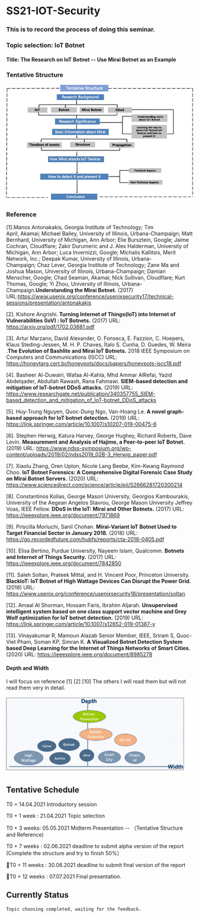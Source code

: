 # SS21-IOT-Security
### This is to record the process of doing this seminar.

### Topic selection: IoT Botnet
#### Title: The Research on IoT Botnet -- Use Mirai Botnet as an Example

### Tentative Structure
![Tentative Structure](https://github.com/fangl94/SS21-IOT-Security/blob/main/Midterm-Presentation/Presentation/images/tantative-structure.jpg)

### Reference
[1].Manos Antonakakis, Georgia Institute of Technology; Tim April, Akamai; Michael Bailey, University of Illinois, Urbana-Champaign; Matt Bernhard, University of Michigan, Ann Arbor; Elie Bursztein, Google; Jaime Cochran, Cloudflare; Zakir Durumeric and J. Alex Halderman, University of Michigan, Ann Arbor; Luca Invernizzi, Google; Michalis Kallitsis, Merit Network, Inc.; Deepak Kumar, University of Illinois, Urbana-Champaign; Chaz Lever, Georgia Institute of Technology; Zane Ma and Joshua Mason, University of Illinois, Urbana-Champaign; Damian Menscher, Google; Chad Seaman, Akamai; Nick Sullivan, Cloudflare; Kurt Thomas, Google; Yi Zhou, University of Illinois, Urbana-Champaign.**Understanding the Mirai Botnet.** (2017)
URL:https://www.usenix.org/conference/usenixsecurity17/technical-sessions/presentation/antonakakis 

[2]. Kishore Angrishi. **Turning Internet of Things(IoT) into Internet of Vulnerabilities (IoV) : IoT Botnets.** (2017)
URL: https://arxiv.org/pdf/1702.03681.pdf  

[3]. Artur Marzano, David Alexander, O. Fonseca, E. Fazzion, C. Hoepers, Klaus Steding-Jessen, M. H. P. Chaves, Ítalo S. Cunha, D. Guedes, W. Meira .**The Evolution of Bashlite and Mirai IoT Botnets.** 2018 IEEE Symposium on Computers and Communications (ISCC)
URL: https://honeytarg.cert.br/honeypots/docs/papers/honeypots-iscc18.pdf 

[4]. Basheer Al-Duwairi, Wafaa Al-Kahla, Mhd Ammar AlRefai, Yazid Abdelqader, Abdullah Rawash, Rana Fahmawi. **SIEM-based detection and mitigation of IoT-botnet DDoS attacks.** (2019)
URL: https://www.researchgate.net/publication/340357755_SIEM-based_detection_and_mitigation_of_IoT-botnet_DDoS_attacks 

[5]. Huy-Trung Nguyen, Quoc-Dung Ngo, Van-Hoang Le. **A novel graph-based approach for IoT botnet detection.** (2019)
URL: https://link.springer.com/article/10.1007/s10207-019-00475-6  

[6]. Stephen Herwig, Katura Harvey, George Hughey, Richard Roberts, Dave Levin. **Measurement and Analysis of Hajime, a Peer-to-peer IoT Botnet.** (2019)
URL: https://www.ndss-symposium.org/wp-content/uploads/2019/02/ndss2019_02B-3_Herwig_paper.pdf 


[7]. Xiaolu Zhang, Oren Upton, Nicole Lang Beebe, Kim-Kwang Raymond Choo. **IoT Botnet Forensics: A Comprehensive Digital Forensic Case Study on Mirai Botnet Servers.** (2020)
URL: https://www.sciencedirect.com/science/article/pii/S2666281720300214

[8]. Constantinos Kolias, George Mason University, Georgios Kambourakis, University of the Aegean Angelos Stavrou, George Mason University Jeffrey Voas, IEEE Fellow. **DDoS in the IoT: Mirai and Other Botnets.** (2017)
URL: https://ieeexplore.ieee.org/document/7971869 

[9]. Priscilla Moriuchi, Sanil Chohan. **Mirai-Variant IoT Botnet Used to Target Financial Sector in January 2018.** (2018)
URL: https://go.recordedfuture.com/hubfs/reports/cta-2018-0405.pdf 


[10]. Elisa Bertino, Purdue University, Nayeem Islam, Qualcomm. **Botnets and Internet of Things Security.** (2017)
URL: https://ieeexplore.ieee.org/document/7842850

[11]. Saleh Soltan, Prateek Mittal, and H. Vincent Poor, Princeton University. **BlackIoT: IoT Botnet of High Wattage Devices Can Disrupt the Power Grid.** (2018) 
URL: https://www.usenix.org/conference/usenixsecurity18/presentation/soltan 


[12]. Amaal Al Shorman, Hossam Faris, Ibrahim Aljarah. **Unsupervised intelligent system based on one class support vector machine and Grey Wolf optimization for IoT botnet detection.** (2019) 
URL: https://link.springer.com/article/10.1007/s12652-019-01387-y 


[13]. Vinayakumar R, Mamoun Alazab Senior Member, IEEE, Sriram S, Quoc-Viet Pham, Soman KP, Simran K. **A Visualized Botnet Detection System based Deep Learning for the Internet of Things Networks of Smart Cities.** (2020)
URL: https://ieeexplore.ieee.org/document/8985278 


#### Depth and Width
I will focus on reference [1] [2] [10]
The others I will read them but will not read them very in detail.

![depth and width](https://github.com/fangl94/SS21-IOT-Security/blob/main/Midterm-Presentation/Presentation/images/depth-width.png)


## Tentative Schedule

T0 = 14.04.2021 Introductory session

T0 + 1 week : 21.04.2021 Topic selection

T0 + 3 weeks: 05.05.2021 Midterm Presentation -- （Tentative Structure and Reference)

T0 + 7 weeks : 02.06.2021 deadline to submit alpha version of the report (Complete the structure and try to finish 50%）

T0 + 11 weeks : 30.06.2021 deadline to submit final version of the report   

T0 + 12 weeks : 07.07.2021 Final presentation.


## Currently Status
    Topic choosing completed, waiting for the feedback.